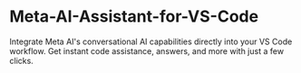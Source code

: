# Meta-AI-Assistant-for-VS-Code
Integrate Meta AI's conversational AI capabilities directly into your VS Code workflow. Get instant code assistance, answers, and more with just a few clicks.
